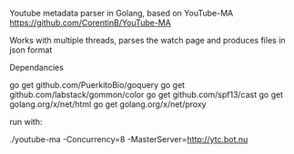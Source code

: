 Youtube metadata parser in Golang, based on YouTube-MA https://github.com/CorentinB/YouTube-MA

Works with multiple threads, parses the watch page and produces files in json format

Dependancies

go get github.com/PuerkitoBio/goquery
go get github.com/labstack/gommon/color
go get github.com/spf13/cast
go get golang.org/x/net/html
go get golang.org/x/net/proxy

run with:

./youtube-ma -Concurrency=8 -MasterServer=http://ytc.bot.nu
